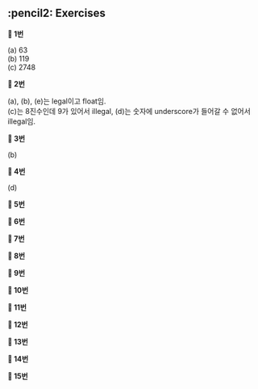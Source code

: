 <h2>:pencil2: Exercises</h2>

**:pushpin: 1번**

(a) 63<br>
(b) 119<br>
(c) 2748<br>

**:pushpin: 2번**

(a), (b), (e)는 legal이고 float임.<br>
(c)는 8진수인데 9가 있어서 illegal, (d)는 숫자에 underscore가 들어갈 수 없어서 illegal임.<br>

**:pushpin: 3번**

(b)

**:pushpin: 4번**

(d)

**:pushpin: 5번**

**:pushpin: 6번**

**:pushpin: 7번**

**:pushpin: 8번**

**:pushpin: 9번**

**:pushpin: 10번**

**:pushpin: 11번**

**:pushpin: 12번**

**:pushpin: 13번**

**:pushpin: 14번**

**:pushpin: 15번**
